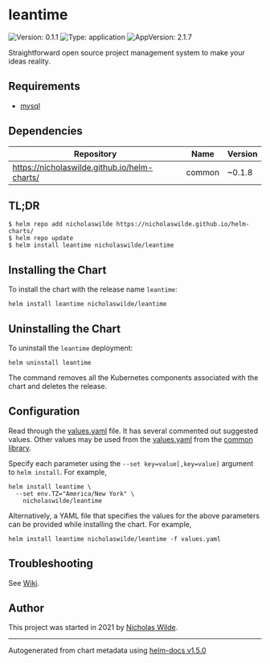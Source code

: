 # leantime

![Version: 0.1.1](https://img.shields.io/badge/Version-0.1.1-informational?style=flat-square) ![Type: application](https://img.shields.io/badge/Type-application-informational?style=flat-square) ![AppVersion: 2.1.7](https://img.shields.io/badge/AppVersion-2.1.7-informational?style=flat-square)

Straightforward open source project management system to make your ideas reality.

## Requirements
* [mysql](https://github.com/nicholaswilde/helm-charts/wiki/Storage)

## Dependencies

| Repository | Name | Version |
|------------|------|---------|
| https://nicholaswilde.github.io/helm-charts/ | common | ~0.1.8 |

## TL;DR
```console
$ helm repo add nicholaswilde https://nicholaswilde.github.io/helm-charts/
$ helm repo update
$ helm install leantime nicholaswilde/leantime
```

## Installing the Chart
To install the chart with the release name `leantime`:
```console
helm install leantime nicholaswilde/leantime
```

## Uninstalling the Chart
To uninstall the `leantime` deployment:
```console
helm uninstall leantime
```
The command removes all the Kubernetes components associated with the chart and deletes the release.

## Configuration

Read through the [values.yaml](./values.yaml) file. It has several commented out suggested values.
Other values may be used from the [values.yaml](../common/values.yaml) from the [common library](../common).

Specify each parameter using the `--set key=value[,key=value]` argument to `helm install`. For example,
```console
helm install leantime \
  --set env.TZ="America/New York" \
    nicholaswilde/leantime
```

Alternatively, a YAML file that specifies the values for the above parameters can be provided while installing the chart.
For example,
```console
helm install leantime nicholaswilde/leantime -f values.yaml
```

## Troubleshooting
See [Wiki](https://github.com/nicholaswilde/helm-charts/wiki/Troubleshooting).

## Author
This project was started in 2021 by [Nicholas Wilde](https://github.com/nicholaswilde).

----------------------------------------------
Autogenerated from chart metadata using [helm-docs v1.5.0](https://github.com/norwoodj/helm-docs/releases/v1.5.0)
